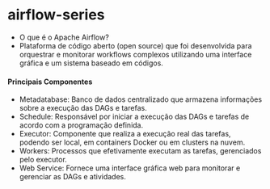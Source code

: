 # airflow-series
- O que é o Apache Airflow?
- Plataforma de código aberto (open source) que foi desenvolvida para orquestrar e monitorar workflows complexos utilizando uma interface gráfica e um sistema baseado em códigos.

#### Principais Componentes
- Metadatabase: Banco de dados centralizado que armazena informações sobre a execução das DAGs e tarefas.
- Schedule: Responsável por iniciar a execução das DAGs e tarefas de acordo com a programação definida.
- Executor: Componente que realiza a execução real das tarefas, podendo ser local, em containers Docker ou em clusters na nuvem.
- Workers: Processos que efetivamente executam as tarefas, gerenciados pelo executor.
- Web Service: Fornece uma interface gráfica web para monitorar e gerenciar as DAGs e atividades.
